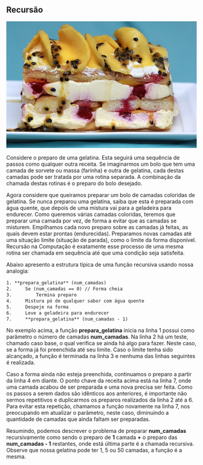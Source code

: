 ## Recursão

![](/assets/recursao.jpg)

Considere o preparo de uma gelatina. Esta seguirá uma sequência de passos como qualquer outra receita. Se imaginarmos um bolo que tem uma camada de sorvete ou massa (farinha) e outra de gelatina, cada destas camadas pode ser tratada por uma rotina separada. A combinação da chamada destas rotinas é o preparo do bolo desejado. 

Agora considere que queiramos preparar um bolo de camadas coloridas de gelatina. Se nunca preparou uma gelatina, saiba que esta é preparada com água quente, que depois de uma mistura vai para a geladeira para endurecer. Como queremos várias camadas coloridas, teremos que preparar uma camada por vez, de forma a evitar que as camadas se misturem. Empilhamos cada novo preparo sobre as camadas já feitas, as quais devem estar prontas (endurecidas). Preparamos novas camadas até uma situação limite (situação de parada), como o limite da forma disponível. Recursão na Computação é exatamente esse processo de uma mesma rotina ser chamada em sequência até que uma condição seja satisfeita.

Abaixo apresento a estrutura típica de uma função recursiva usando nossa analogia: 

~~~~~~~~
1. **prepara_gelatina** (num_camadas) 
2.     Se (num_camadas == 0) // Forma cheia 
3.         Termina preparo 
4.     Mistura pó de qualquer sabor com água quente 
5.     Despeje na forma 
6.     Leve a geladeira para endurecer 
7.     **prepara_gelatina** (num_camadas - 1)
~~~~~~~~

No exemplo acima, a função **prepara_gelatina** inicia na linha 1 possui como parâmetro o número de camadas **num_camadas**. Na linha 2 há um teste, chamado caso base, o qual verifica se ainda há algo para fazer. Neste caso, se a forma já foi preenchida até seu limite. Caso o limite tenha sido alcançado, a função é terminada na linha 3 e nenhuma das linhas seguintes é realizada.

Caso a forma ainda não esteja preenchida, continuamos o preparo a partir da linha 4 em diante. O ponto chave da receita acima está na linha 7, onde uma camada acabou de ser preparada e uma nova precisa ser feita. Como os passos a serem dados são idênticos aos anteriores, é importante não sermos repetitivos e duplicarmos os preparos realizados da linha 2 até a 6. Para evitar esta repetição, chamamos a função novamente na linha 7, nos preocupando em atualizar o parâmetro, neste caso, diminuindo a quantidade de camadas que ainda faltam ser preparadas.

Resumindo, podemos descrever o problema de preparar **num_camadas** recursivamente como sendo o preparo de **1** camada **+** o preparo das **num_camadas - 1** restantes, onde está última parte é a chamada recursiva. Observe que nossa gelatina pode ter 1, 5 ou 50 camadas, a função é a mesma.
